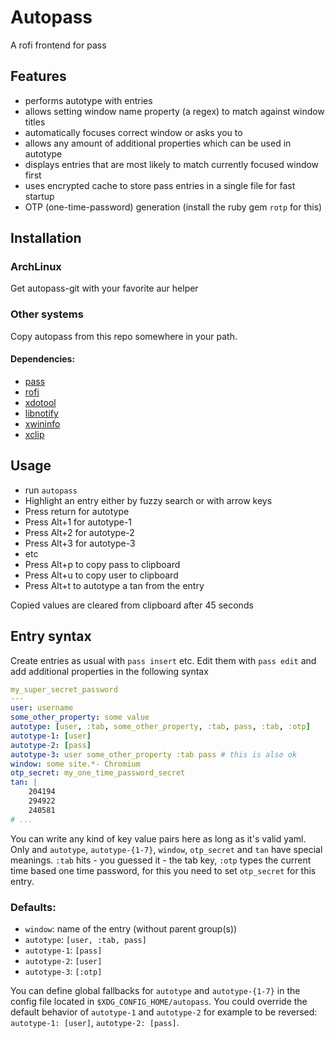 # Autopass

A rofi frontend for pass

## Features

- performs autotype with entries
- allows setting window name property (a regex) to match against window titles
- automatically focuses correct window or asks you to
- allows any amount of additional properties which can be used in autotype
- displays entries that are most likely to match currently focused window first
- uses encrypted cache to store pass entries in a single file for fast startup
- OTP (one-time-password) generation (install the ruby gem `rotp` for this)

## Installation

### ArchLinux

Get autopass-git with your favorite aur helper

### Other systems

Copy autopass from this repo somewhere in your path.

#### Dependencies:

- [pass](https://github.com/zx2c4/password-store)
- [rofi](https://github.com/DaveDavenport/rofi)
- [xdotool](http://www.semicomplete.com/projects/xdotool/)
- [libnotify](https://developer.gnome.org/libnotify)
- [xwininfo](http://www.xfree86.org/4.2.0/xwininfo.1.html)
- [xclip](http://sourceforge.net/projects/xclip/')

## Usage

- run `autopass`
- Highlight an entry either by fuzzy search or with arrow keys
- Press return for autotype
- Press Alt+1 for autotype-1
- Press Alt+2 for autotype-2
- Press Alt+3 for autotype-3
- etc
- Press Alt+p to copy pass to clipboard
- Press Alt+u to copy user to clipboard
- Press Alt+t to autotype a tan from the entry

Copied values are cleared from clipboard after 45 seconds

## Entry syntax

Create entries as usual with `pass insert` etc.
Edit them with `pass edit` and add additional properties in the following syntax

``` yaml
my_super_secret_password
---
user: username
some_other_property: some value
autotype: [user, :tab, some_other_property, :tab, pass, :tab, :otp]
autotype-1: [user]
autotype-2: [pass]
autotype-3: user some_other_property :tab pass # this is also ok
window: some site.*- Chromium
otp_secret: my_one_time_password_secret
tan: |
	204194
	294922
	240581
# ...
```

You can write any kind of key value pairs here as long as it's valid yaml.
Only and `autotype`, `autotype-{1-7}`, `window`, `otp_secret` and `tan` have special
meanings. `:tab` hits - you guessed it - the tab key, `:otp` types the current
time based one time password, for this you need to set `otp_secret` for this
entry.

### Defaults:

- `window`: name of the entry (without parent group(s))
- `autotype`: `[user, :tab, pass]`
- `autotype-1`: `[pass]`
- `autotype-2`: `[user]`
- `autotype-3`: `[:otp]`

You can define global fallbacks for `autotype` and `autotype-{1-7}` in the
config file located in `$XDG_CONFIG_HOME/autopass`. You could override the
default behavior of `autotype-1` and `autotype-2` for example to be reversed:
`autotype-1: [user]`, `autotype-2: [pass]`.
